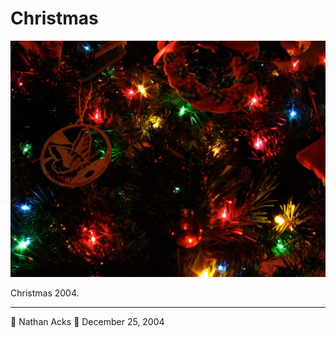 # Christmas

![A close up of a Christmas tree decorated with home-made ornaments](assets/aa75c3b9fa8b77965f464fbdcba93e34.webp)

Christmas 2004.

- - - -

👤 Nathan Acks
📅 December 25, 2004
